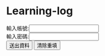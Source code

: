 # Learning-log<!DOCTYPE html>
<html>
<head>
<meta charset="utf-8">
<title>登入</title>
</head>
<body>
<form method="POST" action="mailto:ming781024@gmail.com?subject=test" enctype="text/plain">
輸入帳號:<input type="text" name="usename" size="20" maxlength="10"><br/>
輸入密碼:<input type="password" name="password" size="20" maxlength="8"><br/>
<input type="submit" value="送出資料">
<input type="reset" value="清除重填">
</form>
</body>
</html>

